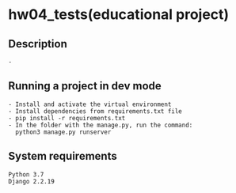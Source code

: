# hw04_tests(educational project)
## Description
```
- 
```
## Running a project in dev mode
```
- Install and activate the virtual environment
- Install dependencies from requirements.txt file
- pip install -r requirements.txt
- In the folder with the manage.py, run the command:
  python3 manage.py runserver
```
## System requirements
```
Python 3.7
Django 2.2.19
```
